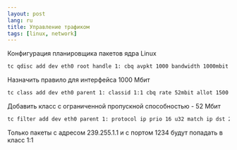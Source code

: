 ```yaml
---
layout: post
lang: ru
title: Управление трафиком
tags: [linux, network]
---
```


Конфигурация планировщика пакетов ядра Linux

<!-- more -->

``` sh
tc qdisc add dev eth0 root handle 1: cbq avpkt 1000 bandwidth 1000mbit
```

Назначить правило для интерфейса 1000 Мбит
``` sh
tc class add dev eth0 parent 1: classid 1:1 cbq rate 52mbit allot 1500 prio 5 bounded isolated
```

Добавить класс с ограниченной пропускной способностью - 52 Мбит  

``` sh
tc filter add dev eth0 parent 1: protocol ip prio 16 u32 match ip dst 239.255.1.1 match ip dport 1234 0xffff flowid 1:1
```

Только пакеты с адресом 239.255.1.1 и с портом 1234 будут попадать в класс 1:1  
